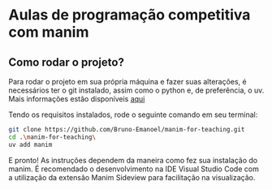 # Aulas de programação competitiva com manim

## Como rodar o projeto?

Para rodar o projeto em sua própria máquina e fazer suas alterações, é necessários ter o git instalado, assim como o python e, de preferência, o uv. Mais informações estão disponíveis [aqui](https://docs.manim.community/en/stable/installation/uv.html)

Tendo os requisitos instalados, rode o seguinte comando em seu terminal:

```bash
git clone https://github.com/Bruno-Emanoel/manim-for-teaching.git
cd .\manim-for-teaching\
uv add manim
```

E pronto! As instruções dependem da maneira como fez sua instalação do manim. É recomendado o desenvolvimento na IDE Visual Studio Code com a utilização da extensão Manim Sideview para facilitação na visualização.
